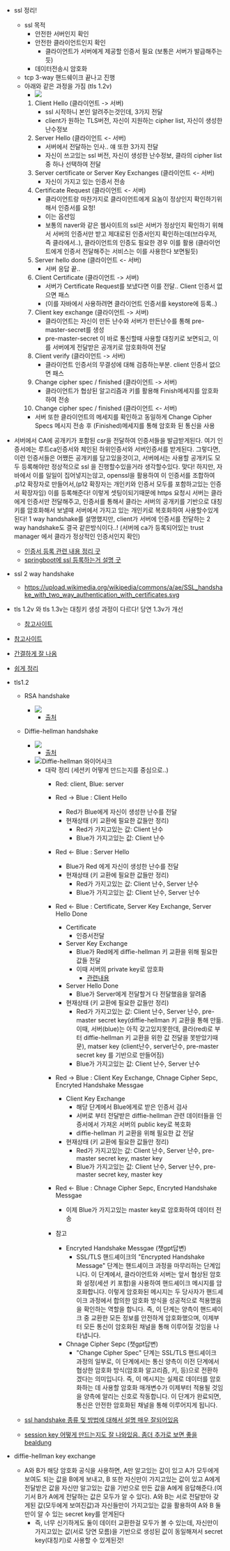 - ssl 정리!
  - ssl 목적
    - 안전한 서버인지 확인
    - 안전한 클라이언트인지 확인
      - 클라이언트가 서버에게 제공할 인증서 필요 (보통은 서버가 발급해주는듯)
    - 데이터전송시 암호화
  - tcp 3-way 핸드쉐이크 끝나고 진행
  - 아래와 같은 과정을 가짐 (tls 1.2v)
    - ![](ssl_handshake.png)
    1. Client Hello (클라이언트 -> 서버)
       - ssl 시작하니 본인 알려주는것인데, 3가지 전달
       - client가 원하는 TLS버전, 자신이 지원하는 cipher list, 자신이 생성한 난수정보
    2. Server Hello (클라이언트 <- 서버)
       - 서버에서 전달하는 인사.. 얘 또한 3가지 전달
       - 자신이 쓰고있는 ssl 버전, 자신이 생성한 난수정보, 클라의 cipher list중 하나 선택하여 전달
    3. Server certificate or Server Key Exchanges (클라이언트 <- 서버)
       - 자신이 가지고 있는 인증서 전송
    4. Certificate Request (클라이언트 <- 서버)
       - 클라이언트랑 마찬가지로 클라이언트에게 요놈이 정상인지 확인하기위해서 인증서를 요청!
       - 이는 옵션임
       - 보통의 naver와 같은 웹사이트의 ssl은 서버가 정상인지 확인하기 위해서 서버의 인증서만 받고 제대로된 인증서인지 확인하는데(브라우저, 즉 클라에서..), 클라이언트의 인증도 필요한 경우 이를 활용 (클라이언트에게 인증서 전달해주는 서비스는 이를 사용한다 보면될듯)
    5. Server hello done (클라이언트 <- 서버)
       - 서버 응답 끝..
    6. Client Certificate (클라이언트 -> 서버)
       - 서버가 Certificate Request를 보냈다면 이를 전달.. Client 인증서 없으면 패스
       - (이를 자바에서 사용하려면 클라이언트 인증서를 keystore에 등록..)
    7. Client key exchange (클라이언트 -> 서버)
       - 클라이언트는 자신이 만든 난수와 서버가 만든난수를 통해 pre-master-secret를 생성
       - pre-master-secret 이 바로 통신할때 사용할 대칭키로 보면되고, 이를 서버에게 전달받은 공개키로 암호화하여 전달
    8. Client verify (클라이언트 -> 서버)
       - 클라이언트 인증서의 무결성에 대해 검증하는부분. client 인증서 없으면 패스
    9. Change cipher spec / finished  (클라이언트 -> 서버)
       - 클라이언트가 협상된 알고리즘과 키를 활용해 Finish메세지를 암호화하여 전송
    10. Change cipher spec / finished (클라이언트 <- 서버)
       - 서버 또한 클라이언트의 메세지를 확인하고 동일하게 Change Cipher Specs 메시지 전송 후 (Finished)메세지를 통해 암호화 된 통신을 사용

- 서버에서 CA에 공개키가 포함된 csr을 전달하여 인증서들을 발급받게된다. 여기 인증서에는 루트ca인증서와 체인된 하위인증서와 서버인증서를 받게된다.
그렇다면, 이런 인증서들은 어쨌든 공개키를 담고있을것이고, 서버에서는 사용할 공개키도 모두 등록해야만 정상적으로 ssl 을 진행할수있을거라 생각할수있다. 맞다! 하지만, 자바에서 이를 일일이 집어넣지는않고, openssl을 활용하여 이 인증서를 조합하여 .p12 확장자로 만들어서,(p12 확장자는 개인키와 인증서 모두를 포함하고있는 인증서 확장자임)
이를 등록해준다! 
이렇게 셋팅이되기때문에 https 요청시 서버는 클라에게 인증서만 전달해주고, 인증서를 통해서 클라는 서버의 공개키를 기반으로 대칭키를 암호화해서 보낼때 서버에서 가지고 있는 개인키로 복호화하여 사용할수있게된다! 
1 way handshake를 설명했지만, client가 서버에 인증서를 전달하는 2 way handshake도 결국 같은방식이다..! (서버에 ca가 등록되어있는 trust manager 에서 클라가 정상적인 인증서인지 확인)
  - [인증서 등록 관련 내용 정리 굿](https://blog.jiniworld.me/96)
  - [springboot에 ssl 등록하는거 설명 굿](https://blog.jiniworld.me/97)

- ssl 2 way handshake
  - https://upload.wikimedia.org/wikipedia/commons/a/ae/SSL_handshake_with_two_way_authentication_with_certificates.svg

- tls 1.2v 와 tls 1.3v는 대칭키 생성 과정이 다르다! 당연 1.3v가 개선
  - [참고사이트](https://cabulous.medium.com/tls-1-2-andtls-1-3-handshake-walkthrough-4cfd0a798164)
- [참고사이트](https://run-it.tistory.com/29)
- [간결하게 잘 나옴](https://cheapsslsecurity.com/p/what-is-2-way-ssl-and-how-does-it-work/)
- [쉽게 정리](https://nuritech.tistory.com/25#:~:text=%EA%B2%80%EC%A6%9D%20%EC%9B%90%EB%A6%AC%EB%8A%94%20%EC%95%84%EB%9E%98%EC%99%80%20%EA%B0%99%EB%8B%A4,%EB%90%9C%20%EC%9D%B8%EC%A6%9D%EC%84%9C%EB%A5%BC%20%EB%B3%B5%ED%98%B8%ED%99%94%20%ED%95%9C%EB%8B%A4.)



- tls1.2 
  - RSA handshake
    - ![](2024-01-20-19-07-25.png)
      - [출처](https://blog.cloudflare.com/content/images/2014/Sep/ssl_handshake_rsa.jpg)
    
  - Diffie-hellman handshake
    - ![](2024-01-20-19-07-57.png)
      - [출처](https://blog.cloudflare.com/content/images/2014/Sep/ssl_handshake_diffie_hellman.jpg)
    - ![Diffie-hellman 와이어샤크](2024-01-20-19-22-14.png)
      - 대략 정리 (세션키 어떻게 만드는지를 중심으로..)
        - Red: client, Blue: server
        - Red -> Blue : Client Hello
          - Red가 Blue에게 자신이 생성한 난수를 전달
          - 현재상태 (키 교환에 필요한 값들만 정리)
            - Red가 가지고있는 값: Client 난수
            - Blue가 가지고있는 값: Client 난수
        - Red <- Blue : Server Hello
          - Blue가 Red 에게 자신이 생성한 난수를 전달
          - 현재상태 (키 교환에 필요한 값들만 정리)
            - Red가 가지고있는 값: Client 난수, Server 난수
            - Blue가 가지고있는 값: Client 난수, Server 난수
        - Red <- Blue : Certificate, Server Key Exchange, Server Hello Done
          - Certificate
            - 인증서전달
          - Server Key Exchange
            - Blue가 Red에게 diffie-hellman 키 교환을 위해 필요한 값들 전달
            - 이때 서버의 private key로 암호화
              - [관련내용](https://crypto.stackexchange.com/questions/47585/tls-does-diffie-hellman-make-private-keys-useless)
          - Server Hello Done
            - Blue가 Server에게 전달할거 다 전달했음을 알려줌
          - 현재상태 (키 교환에 필요한 값들만 정리)
            - Red가 가지고있는 값: Client 난수, Server 난수, pre-master secret key(diffie-hellman 키 교환을 통해 만듦. 이때, 서버(blue)는 아직 갖고있지못한데, 클라(red)로 부터 diffie-hellman 키 교환을 위한 값 전달을 못받았기때문), matser key (client난수, server난수, pre-master secret key 를 기반으로 만들어짐)
            - Blue가 가지고있는 값: Client 난수, Server 난수
        - Red -> Blue : Client Key Exchange, Chnage Cipher Sepc, Encryted Handshake Messgae
          - Client Key Exchange
            - 해당 단계에서 Blue에게로 받은 인증서 검사
            - 서버로 부터 전달받은 diffie-hellman 관련 데이터들을 인증서에서 가져온 서버의 public key로 복호화
            - diffie-hellman 키 교환을 위해 필요한 값 전달
          - 현재상태 (키 교환에 필요한 값들만 정리)
            - Red가 가지고있는 값: Client 난수, Server 난수, pre-master secret key, master key
            - Blue가 가지고있는 값: Client 난수, Server 난수, pre-master secret key, master key
        - Red <- Blue : Chnage Cipher Sepc, Encryted Handshake Messgae
          - 이제 Blue가 가지고있는 master key로 암호화하여 데이터 전송
        
        - 참고
          - Encryted Handshake Messgae (챗gpt답변)
            - SSL/TLS 핸드셰이크의 "Encrypted Handshake Message" 단계는 핸드셰이크 과정을 마무리하는 단계입니다. 이 단계에서, 클라이언트와 서버는 앞서 협상된 암호화 설정(세션 키 포함)을 사용하여 핸드셰이크 메시지를 암호화합니다. 이렇게 암호화된 메시지는 두 당사자가 핸드셰이크 과정에서 합의한 암호화 방식을 성공적으로 적용했음을 확인하는 역할을 합니다. 즉, 이 단계는 양측이 핸드셰이크 중 교환한 모든 정보를 안전하게 암호화했으며, 이제부터 모든 통신이 암호화된 채널을 통해 이루어질 것임을 나타냅니다.
          - Chnage Cipher Sepc (챗gpt답변)
            - "Change Cipher Spec" 단계는 SSL/TLS 핸드셰이크 과정의 일부로, 이 단계에서는 통신 양측이 이전 단계에서 협상한 암호화 방식(암호화 알고리즘, 키, 등)으로 전환하겠다는 의미입니다. 즉, 이 메시지는 실제로 데이터를 암호화하는 데 사용할 암호화 매개변수가 이제부터 적용될 것임을 양측에 알리는 신호로 작동합니다. 이 단계가 완료되면, 통신은 안전한 암호화된 채널을 통해 이루어지게 됩니다.
  - [ssl handshake 종류 및 방법에 대해서 설명 매우 잘되어있음](https://dokydoky.tistory.com/463)
  - [session key 어떻게 만드는지도 잘 나와있음. 좀더 추가로 보면 좋을 bealdung](https://www.baeldung.com/cs/pre-master-shared-secret-private-public-key)


- diffie-hellman key exchange
  - A와 B가 해당 암호화 공식을 사용하면, A만 알고있는 값이 있고 A가 모두에게 보여도 되는 값을 B에게 보내고, B 또한 자신만이 가지고있는 값이 있고 A에게 전달받은 값을 자신만 알고있는 값을 기반으로 만든 값을 A에게 응답해준다.(여기서 B가 A에게 전달하는 값은 모두가 알 수 있다). A와 B는 서로 전달받아 갖게된 값(모두에게 보여진값)과 자신들만이 가지고있는 값을 활용하여 A와 B 둘만이 알 수 있는 secret key를 얻게된다
    - 즉, 너무 신기하게도 둘이 데이터 교환한걸 모두가 볼 수 있는데, 자신만이 가지고있는 값(서로 당연 모름)을 기반으로 생성된 값이 동일해져서 secret key(대칭키)로 사용할 수 있게된것!
  
